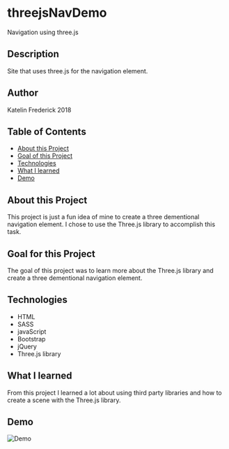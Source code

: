 # threejsNavDemo
Navigation using three.js

## Description

Site that uses three.js for the navigation element.

## Author

Katelin Frederick 2018

## Table of Contents
* [About this Project](#about-this-project)
* [Goal of this Project](#goal-of-this-project)
* [Technologies](#technologies)
* [What I learned](#what-i-learned)
* [Demo](#demo)

## About this Project
This project is just a fun idea of mine to create a three dementional navigation element.  I chose to use the Three.js library to accomplish this task.

## Goal for this Project
The goal of this project was to learn more about the Three.js library and create a three dementional navigation element.

## Technologies
* HTML
* SASS
* javaScript
* Bootstrap
* jQuery
* Three.js library

## What I learned
From this project I learned a lot about using third party libraries and how to create a scene with the Three.js library.
## Demo

![Demo](demos/demo.gif)
